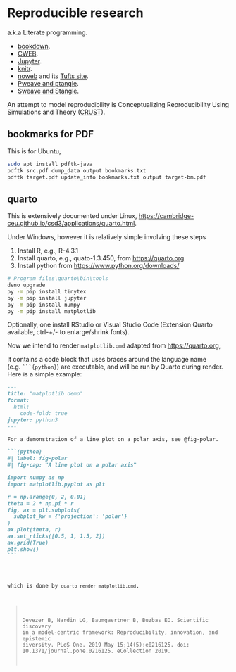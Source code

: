 # Reproducible research

a.k.a Literate programming.

* [bookdown](https://github.com/rstudio/bookdown).
* [CWEB](https://www-cs-faculty.stanford.edu/~knuth/cweb.html).
* [Jupyter](https://jupyter.org/).
* [knitr](https://yihui.org/knitr/).
* [noweb](https://github.com/nrnrnr/noweb) and its [Tufts site](https://www.cs.tufts.edu/~nr/noweb/).
* [Pweave and ptangle](http://mpastell.com/pweave/).
* [Sweave and Stangle](https://www.rdocumentation.org/packages/utils/versions/3.6.0/topics/Sweave).

An attempt to model reproducibility is Conceptualizing Reproducibility Using Simulations and Theory ([CRUST](https://github.com/gnardin/CRUST)).

## bookmarks for PDF

This is for Ubuntu,

```bash
sudo apt install pdftk-java
pdftk src.pdf dump_data output bookmarks.txt
pdftk target.pdf update_info bookmarks.txt output target-bm.pdf
```

## quarto

This is extensively documented under Linux, <https://cambridge-ceu.github.io/csd3/applications/quarto.html>.

Under Windows, however it is relatively simple involving these steps

1. Install R, e.g., R-4.3.1
2. Install quarto, e.g., quato-1.3.450, from <https://quarto.org>
3. Install python from <https://www.python.org/downloads/>

```bash
# Program files\quarto\bin\tools
deno upgrade
py -m pip install tinytex
py -m pip install jupyter
py -m pip install numpy
py -m pip install matplotlib
```
Optionally, one install RStudio or Visual Studio Code (Extension Quarto available, ctrl-+/- to enlarge/shrink fonts).

Now we intend to render `matplotlib.qmd` adapted from <https://quarto.org>,

<p>It contains a code block that uses braces around the language name (e.g.&nbsp;<code>```{python}</code>) are executable, and will be run by Quarto during render. Here is a simple example:</p>
<div class="sourceCode" id="cb1"><pre class="sourceCode markdown code-with-copy"><code class="sourceCode markdown"><span id="cb1-1"><a href="#cb1-1" aria-hidden="true" tabindex="-1"></a><span class="co">---</span></span>
<span id="cb1-2"><a href="#cb1-2" aria-hidden="true" tabindex="-1"></a><span class="an">title:</span><span class="co"> "matplotlib demo"</span></span>
<span id="cb1-3"><a href="#cb1-3" aria-hidden="true" tabindex="-1"></a><span class="an">format:</span></span>
<span id="cb1-4"><a href="#cb1-4" aria-hidden="true" tabindex="-1"></a><span class="co">  html:</span></span>
<span id="cb1-5"><a href="#cb1-5" aria-hidden="true" tabindex="-1"></a><span class="co">    code-fold: true</span></span>
<span id="cb1-6"><a href="#cb1-6" aria-hidden="true" tabindex="-1"></a><span class="an">jupyter:</span><span class="co"> python3</span></span>
<span id="cb1-7"><a href="#cb1-7" aria-hidden="true" tabindex="-1"></a><span class="co">---</span></span>
<span id="cb1-8"><a href="#cb1-8" aria-hidden="true" tabindex="-1"></a></span>
<span id="cb1-9"><a href="#cb1-9" aria-hidden="true" tabindex="-1"></a>For a demonstration of a line plot on a polar axis, see @fig-polar.</span>
<span id="cb1-10"><a href="#cb1-10" aria-hidden="true" tabindex="-1"></a></span>
<span id="cb1-11"><a href="#cb1-11" aria-hidden="true" tabindex="-1"></a><span class="in">```{python}</span></span>
<span id="cb1-12"><a href="#cb1-12" aria-hidden="true" tabindex="-1"></a><span class="in">#| label: fig-polar</span></span>
<span id="cb1-13"><a href="#cb1-13" aria-hidden="true" tabindex="-1"></a><span class="in">#| fig-cap: "A line plot on a polar axis"</span></span>
<span id="cb1-14"><a href="#cb1-14" aria-hidden="true" tabindex="-1"></a></span>
<span id="cb1-15"><a href="#cb1-15" aria-hidden="true" tabindex="-1"></a><span class="in">import numpy as np</span></span>
<span id="cb1-16"><a href="#cb1-16" aria-hidden="true" tabindex="-1"></a><span class="in">import matplotlib.pyplot as plt</span></span>
<span id="cb1-17"><a href="#cb1-17" aria-hidden="true" tabindex="-1"></a></span>
<span id="cb1-18"><a href="#cb1-18" aria-hidden="true" tabindex="-1"></a><span class="in">r = np.arange(0, 2, 0.01)</span></span>
<span id="cb1-19"><a href="#cb1-19" aria-hidden="true" tabindex="-1"></a><span class="in">theta = 2 * np.pi * r</span></span>
<span id="cb1-20"><a href="#cb1-20" aria-hidden="true" tabindex="-1"></a><span class="in">fig, ax = plt.subplots(</span></span>
<span id="cb1-21"><a href="#cb1-21" aria-hidden="true" tabindex="-1"></a><span class="in">  subplot_kw = {'projection': 'polar'} </span></span>
<span id="cb1-22"><a href="#cb1-22" aria-hidden="true" tabindex="-1"></a><span class="in">)</span></span>
<span id="cb1-23"><a href="#cb1-23" aria-hidden="true" tabindex="-1"></a><span class="in">ax.plot(theta, r)</span></span>
<span id="cb1-24"><a href="#cb1-24" aria-hidden="true" tabindex="-1"></a><span class="in">ax.set_rticks([0.5, 1, 1.5, 2])</span></span>
<span id="cb1-25"><a href="#cb1-25" aria-hidden="true" tabindex="-1"></a><span class="in">ax.grid(True)</span></span>
<span id="cb1-26"><a href="#cb1-26" aria-hidden="true" tabindex="-1"></a><span class="in">plt.show()</span></span>
<span id="cb1-27"><a href="#cb1-27" aria-hidden="true" tabindex="-1"></a><span class="in">```</span></span>
</div>

which is done by `quarto render matplotlib.qmd`.

> Devezer B, Nardin LG, Baumgaertner B, Buzbas EO. Scientific discovery in a model-centric framework: Reproducibility, innovation, and epistemic diversity. PLoS One. 2019 May 15;14(5):e0216125. doi: 10.1371/journal.pone.0216125. eCollection 2019.
